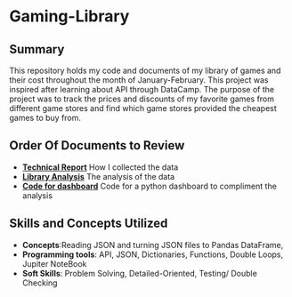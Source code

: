 # Gaming-Library

## Summary
This repository holds my code and documents of my library of games and their cost throughout the month of January-February. This project was inspired after learning about API through DataCamp. The purpose of the project was to track the prices and discounts of my favorite games from different game stores and find which game stores provided the cheapest games to buy from.

## Order Of Documents to Review

- **[Technical Report](https://github.com/Christopher-Arzate/Gaming-Library/blob/main/Technical%20Report.ipynb)** How I collected the data
- **[Library Analysis](https://github.com/Christopher-Arzate/Gaming-Library/blob/main/Library%20Analysis.ipynb)** The analysis of the data 
- **[Code for dashboard](https://github.com/Christopher-Arzate/Gaming-Library/blob/main/app.py)** Code for a python dashboard to compliment the analysis 


## Skills and Concepts Utilized
-  **Concepts**:Reading JSON and turning JSON files to Pandas DataFrame,
- **Programming tools**: API, JSON, Dictionaries, Functions, Double Loops, Jupiter NoteBook
- **Soft Skills**: Problem Solving, Detailed-Oriented, Testing/ Double Checking
  

